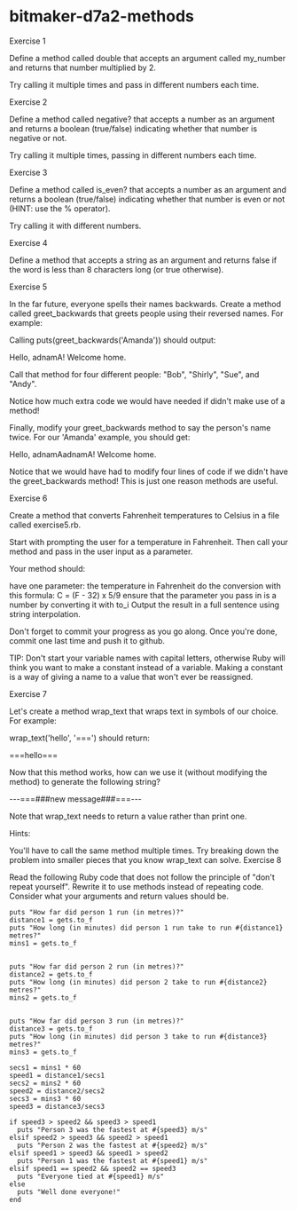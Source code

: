 # bitmaker-d7a2-methods

Exercise 1

Define a method called double that accepts an argument called my_number and returns that number multiplied by 2.

Try calling it multiple times and pass in different numbers each time.

Exercise 2

Define a method called negative? that accepts a number as an argument and returns a boolean (true/false) indicating whether that number is negative or not.

Try calling it multiple times, passing in different numbers each time.

Exercise 3

Define a method called is_even? that accepts a number as an argument and returns a boolean (true/false) indicating whether that number is even or not (HINT: use the % operator).

Try calling it with different numbers.

Exercise 4

Define a method that accepts a string as an argument and returns false if the word is less than 8 characters long (or true otherwise).

Exercise 5

In the far future, everyone spells their names backwards. Create a method called greet_backwards that greets people using their reversed names. For example:

Calling puts(greet_backwards('Amanda')) should output:

Hello, adnamA! Welcome home.

Call that method for four different people: "Bob", "Shirly", "Sue", and "Andy".

Notice how much extra code we would have needed if didn't make use of a method!

Finally, modify your greet_backwards method to say the person's name twice. For our 'Amanda' example, you should get:

Hello, adnamAadnamA! Welcome home.

Notice that we would have had to modify four lines of code if we didn't have the greet_backwards method! This is just one reason methods are useful.

Exercise 6

Create a method that converts Fahrenheit temperatures to Celsius in a file called exercise5.rb.

Start with prompting the user for a temperature in Fahrenheit. Then call your method and pass in the user input as a parameter.

Your method should:

have one parameter: the temperature in Fahrenheit
do the conversion with this formula: C = (F - 32) x 5/9
ensure that the parameter you pass in is a number by converting it with to_i
Output the result in a full sentence using string interpolation.

Don't forget to commit your progress as you go along. Once you're done, commit one last time and push it to github.

TIP: Don't start your variable names with capital letters, otherwise Ruby will think you want to make a constant instead of a variable. Making a constant is a way of giving a name to a value that won't ever be reassigned.

Exercise 7

Let's create a method wrap_text that wraps text in symbols of our choice. For example:

wrap_text('hello', '===')
should return:

===hello===

Now that this method works, how can we use it (without modifying the method) to generate the following string?

---===###new message###===---

Note that wrap_text needs to return a value rather than print one.

Hints:

You'll have to call the same method multiple times.
Try breaking down the problem into smaller pieces that you know wrap_text can solve.
Exercise 8

Read the following Ruby code that does not follow the principle of "don't repeat yourself". Rewrite it to use methods instead of repeating code. Consider what your arguments and return values should be.
```
puts "How far did person 1 run (in metres)?"
distance1 = gets.to_f
puts "How long (in minutes) did person 1 run take to run #{distance1} metres?"
mins1 = gets.to_f


puts "How far did person 2 run (in metres)?"
distance2 = gets.to_f
puts "How long (in minutes) did person 2 take to run #{distance2} metres?"
mins2 = gets.to_f


puts "How far did person 3 run (in metres)?"
distance3 = gets.to_f
puts "How long (in minutes) did person 3 take to run #{distance3} metres?"
mins3 = gets.to_f

secs1 = mins1 * 60
speed1 = distance1/secs1
secs2 = mins2 * 60
speed2 = distance2/secs2
secs3 = mins3 * 60
speed3 = distance3/secs3

if speed3 > speed2 && speed3 > speed1
  puts "Person 3 was the fastest at #{speed3} m/s"
elsif speed2 > speed3 && speed2 > speed1
  puts "Person 2 was the fastest at #{speed2} m/s"
elsif speed1 > speed3 && speed1 > speed2
  puts "Person 1 was the fastest at #{speed1} m/s"
elsif speed1 == speed2 && speed2 == speed3
  puts "Everyone tied at #{speed1} m/s"
else
  puts "Well done everyone!"
end
```
